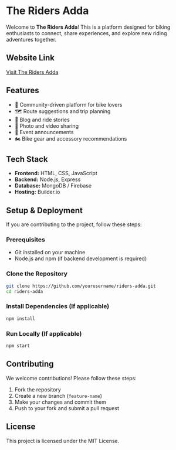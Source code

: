 # The Riders Adda

Welcome to **The Riders Adda**! This is a platform designed for biking enthusiasts to connect, share experiences, and explore new riding adventures together.

## Website Link
[Visit The Riders Adda](https://the-riders-adda-agbnqbblvas8bp4x.builder-preview.com/)

## Features
- 🚴 Community-driven platform for bike lovers
- 🗺️ Route suggestions and trip planning
- 📝 Blog and ride stories
- 📸 Photo and video sharing
- 📅 Event announcements
- 🏍️ Bike gear and accessory recommendations

## Tech Stack
- **Frontend:** HTML, CSS, JavaScript
- **Backend:** Node.js, Express 
- **Database:** MongoDB / Firebase 
- **Hosting:** Builder.io 

## Setup & Deployment
If you are contributing to the project, follow these steps:

### Prerequisites
- Git installed on your machine
- Node.js and npm (if backend development is required)

### Clone the Repository
```sh
git clone https://github.com/yourusername/riders-adda.git
cd riders-adda
```

### Install Dependencies (If applicable)
```sh
npm install
```

### Run Locally (If applicable)
```sh
npm start
```

## Contributing
We welcome contributions! Please follow these steps:
1. Fork the repository
2. Create a new branch (`feature-name`)
3. Make your changes and commit them
4. Push to your fork and submit a pull request

## License
This project is licensed under the MIT License.



